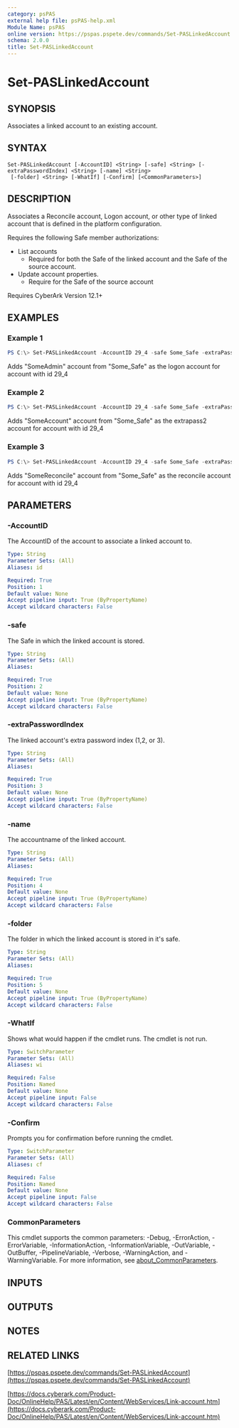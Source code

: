 ```yaml
---
category: psPAS
external help file: psPAS-help.xml
Module Name: psPAS
online version: https://pspas.pspete.dev/commands/Set-PASLinkedAccount
schema: 2.0.0
title: Set-PASLinkedAccount
---
```


# Set-PASLinkedAccount

## SYNOPSIS
Associates a linked account to an existing account.

## SYNTAX

```
Set-PASLinkedAccount [-AccountID] <String> [-safe] <String> [-extraPasswordIndex] <String> [-name] <String>
 [-folder] <String> [-WhatIf] [-Confirm] [<CommonParameters>]
```

## DESCRIPTION
Associates a Reconcile account, Logon account, or other type of linked account that is defined in the platform configuration.

Requires the following Safe member authorizations:
- List accounts
  - Required for both the Safe of the linked account and the Safe of the source account.
- Update account properties.
  - Require for the Safe of the source account

Requires CyberArk Version 12.1+

## EXAMPLES

### Example 1
```powershell
PS C:\> Set-PASLinkedAccount -AccountID 29_4 -safe Some_Safe -extraPasswordIndex 1 -name SomeAdmin -folder root
```

Adds "SomeAdmin" account from "Some_Safe" as the logon account for account with id 29_4

### Example 2
```powershell
PS C:\> Set-PASLinkedAccount -AccountID 29_4 -safe Some_Safe -extraPasswordIndex 2 -name SomeAccount -folder root
```

Adds "SomeAccount" account from "Some_Safe" as the extrapass2 account for account with id 29_4

### Example 3
```powershell
PS C:\> Set-PASLinkedAccount -AccountID 29_4 -safe Some_Safe -extraPasswordIndex 3 -name SomeReconcile -folder root
```

Adds "SomeReconcile" account from "Some_Safe" as the reconcile account for account with id 29_4

## PARAMETERS

### -AccountID
The AccountID of the account to associate a linked account to.

```yaml
Type: String
Parameter Sets: (All)
Aliases: id

Required: True
Position: 1
Default value: None
Accept pipeline input: True (ByPropertyName)
Accept wildcard characters: False
```

### -safe
The Safe in which the linked account is stored.

```yaml
Type: String
Parameter Sets: (All)
Aliases:

Required: True
Position: 2
Default value: None
Accept pipeline input: True (ByPropertyName)
Accept wildcard characters: False
```

### -extraPasswordIndex
The linked account's extra password index (1,2, or 3).

```yaml
Type: String
Parameter Sets: (All)
Aliases:

Required: True
Position: 3
Default value: None
Accept pipeline input: True (ByPropertyName)
Accept wildcard characters: False
```

### -name
The accountname of the linked account.

```yaml
Type: String
Parameter Sets: (All)
Aliases:

Required: True
Position: 4
Default value: None
Accept pipeline input: True (ByPropertyName)
Accept wildcard characters: False
```

### -folder
The folder in which the linked account is stored in it's safe.

```yaml
Type: String
Parameter Sets: (All)
Aliases:

Required: True
Position: 5
Default value: None
Accept pipeline input: True (ByPropertyName)
Accept wildcard characters: False
```

### -WhatIf
Shows what would happen if the cmdlet runs.
The cmdlet is not run.

```yaml
Type: SwitchParameter
Parameter Sets: (All)
Aliases: wi

Required: False
Position: Named
Default value: None
Accept pipeline input: False
Accept wildcard characters: False
```

### -Confirm
Prompts you for confirmation before running the cmdlet.

```yaml
Type: SwitchParameter
Parameter Sets: (All)
Aliases: cf

Required: False
Position: Named
Default value: None
Accept pipeline input: False
Accept wildcard characters: False
```

### CommonParameters
This cmdlet supports the common parameters: -Debug, -ErrorAction, -ErrorVariable, -InformationAction, -InformationVariable, -OutVariable, -OutBuffer, -PipelineVariable, -Verbose, -WarningAction, and -WarningVariable. For more information, see [about_CommonParameters](http://go.microsoft.com/fwlink/?LinkID=113216).

## INPUTS

## OUTPUTS

## NOTES

## RELATED LINKS

[https://pspas.pspete.dev/commands/Set-PASLinkedAccount](https://pspas.pspete.dev/commands/Set-PASLinkedAccount)

[https://docs.cyberark.com/Product-Doc/OnlineHelp/PAS/Latest/en/Content/WebServices/Link-account.htm](https://docs.cyberark.com/Product-Doc/OnlineHelp/PAS/Latest/en/Content/WebServices/Link-account.htm)
